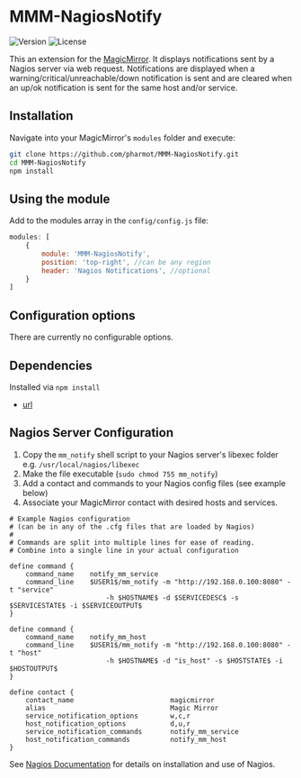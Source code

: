 # MMM-NagiosNotify

![Version](https://img.shields.io/github/package-json/v/pharmot/MMM-NagiosNotify)
![License](https://img.shields.io/github/license/pharmot/MMM-NagiosNotify)

This an extension for the [MagicMirror](https://github.com/MichMich/MagicMirror).  It displays notifications sent by a Nagios server via web request.  Notifications are displayed when a warning/critical/unreachable/down notification is sent and are cleared when an up/ok notification is sent for the same host and/or service.


## Installation
Navigate into your MagicMirror's `modules` folder and execute:
```bash
git clone https://github.com/pharmot/MMM-NagiosNotify.git
cd MMM-NagiosNotify
npm install
```
## Using the module

Add to the modules array in the `config/config.js` file:

```js
modules: [
    {
        module: 'MMM-NagiosNotify',
        position: 'top-right', //can be any region
        header: 'Nagios Notifications', //optional
    }
]
```

## Configuration options

There are currently no configurable options.

## Dependencies
Installed via `npm install`

- [url](https://www.npmjs.com/package/url)

## Nagios Server Configuration

1. Copy the `mm_notify` shell script to your Nagios server's libexec folder e.g. `/usr/local/nagios/libexec`
1. Make the file executable (`sudo chmod 755 mm_notify`)
1. Add a contact and commands to your Nagios config files (see example below)
1. Associate your MagicMirror contact with desired hosts and services.

```properties
# Example Nagios configuration
# (can be in any of the .cfg files that are loaded by Nagios)
#
# Commands are split into multiple lines for ease of reading.
# Combine into a single line in your actual configuration

define command {
    command_name    notify_mm_service
    command_line    $USER1$/mm_notify -m "http://192.168.0.100:8080" -t "service"
                        -h $HOSTNAME$ -d $SERVICEDESC$ -s $SERVICESTATE$ -i $SERVICEOUTPUT$
}

define command {
    command_name    notify_mm_host
    command_line    $USER1$/mm_notify -m "http://192.168.0.100:8080" -t "host"
                        -h $HOSTNAME$ -d "is_host" -s $HOSTSTATE$ -i $HOSTOUTPUT$
}

define contact {
    contact_name                        magicmirror
    alias                               Magic Mirror
    service_notification_options        w,c,r
    host_notification_options           d,u,r
    service_notification_commands       notify_mm_service
    host_notification_commands          notify_mm_host
}
```
See [Nagios Documentation](https://www.nagios.org/documentation/) for details on installation and use of Nagios.
